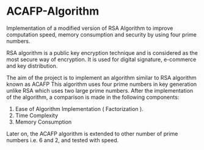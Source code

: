 # ACAFP-Algorithm
Implementation of a modified version of RSA Algorithm to improve computation speed, memory consumption and security by using four prime numbers.

RSA algorithm is a public key encryption technique and is considered as the most secure way of encryption.
It is used for digital signature, e-commerce and key distribution.

The aim of the project is to implement an algorithm similar to RSA algorithm known as ACAFP
This algorithm uses four prime numbers in key generation unlike RSA which uses two large prime numbers.
After the implementation of the algorithm, a comparison is made in the following components:
 1) Ease of Algorithm Implementation ( Factorization ).
 2) Time Complexity
 3) Memory Consumption
 
Later on, the ACAFP algorithm is extended to other number of prime numbers i.e. 6 and 2, and tested with speed. 
